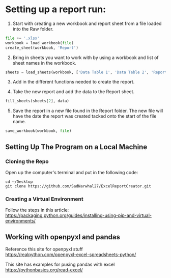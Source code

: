 # Setting up  a report run:

1. Start with creating a new workbook and report sheet from a file loaded into the Raw folder.
```python
file += '.xlsx'
workbook = load_workbook(file)
create_sheet(workbook, 'Report')
```

2. Bring in sheets you want to work with by using a workbook and list of sheet names in the workbook.
```python
sheets = load_sheets(workbook, ['Data Table 1', 'Data Table 2', 'Report'])
```

3. Add in the different functions needed to create the report. 

4. Take the new report and add the data to the Report sheet.
```python
fill_sheets(sheets[2], data)
```

5. Save the report in a new file found in the Report folder. The new file will have the date the report was created tacked onto the start of the file name.
```python
save_workbook(workbook, file)
```

## Setting Up The Program on a Local Machine
### Cloning the Repo
Open up the computer's terminal and put in the following code:
```
cd ~/Desktop
git clone https://github.com/SadNarwhal27/ExcelReportCreator.git
```

### Creating a Virtual Environment
Follow the steps in this article:
https://packaging.python.org/guides/installing-using-pip-and-virtual-environments/


## Working with openpyxl and pandas
Reference this site for openpyxl stuff<br/>
https://realpython.com/openpyxl-excel-spreadsheets-python/

This site has examples for pusing pandas with excel</br>
https://pythonbasics.org/read-excel/